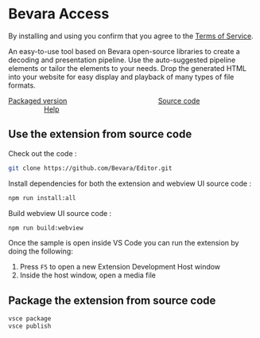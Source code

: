 # Bevara Access
By installing and using you confirm that you agree to the [Terms of Service](https://bevara.com/terms_of_service/).

An easy-to-use tool based on Bevara open-source libraries to create a decoding and presentation pipeline. Use the auto-suggested pipeline elements or tailor the elements to your needs. Drop the generated HTML into your website for easy display and playback of many types of file formats.

[Packaged version](https://marketplace.visualstudio.com/items?itemName=Bevara.bevara-access) &emsp; &emsp; &emsp; &emsp; &emsp; &emsp; &emsp; &emsp; &emsp; &emsp; [Source code](https://github.com/Bevara/Editor) &emsp; &emsp; &emsp; &emsp; &emsp; &emsp; &emsp; &emsp; &emsp; &emsp; [Help](https://bevara.com/documentation/)

## Use the extension from source code

Check out the code :
```bash
git clone https://github.com/Bevara/Editor.git
```

Install dependencies for both the extension and webview UI source code :
```bash
npm run install:all
```

Build webview UI source code :
```bash
npm run build:webview
```

Once the sample is open inside VS Code you can run the extension by doing the following:

1. Press `F5` to open a new Extension Development Host window
2. Inside the host window, open a media file


## Package the extension from source code

```bash
vsce package
vsce publish
```